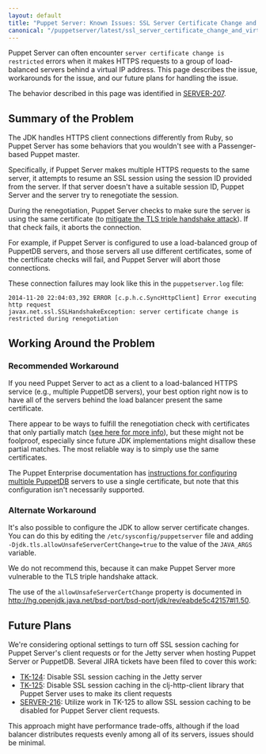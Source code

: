 ```yaml
---
layout: default
title: "Puppet Server: Known Issues: SSL Server Certificate Change and Virtual IP Addresses"
canonical: "/puppetserver/latest/ssl_server_certificate_change_and_virtual_ips.html"
---
```

[pe_db_instructions]: https://docs.puppetlabs.com/pe/latest/release_notes_known_issues.html#puppetdb-behind-a-load-balancer-causes-puppet-server-errors

Puppet Server can often encounter `server certificate change is restricted` errors when it makes HTTPS requests to a group of load-balanced servers behind a virtual IP address. This page describes the issue, workarounds for the issue, and our future plans for handling the issue.

The behavior described in this page was identified in [SERVER-207](https://tickets.puppetlabs.com/browse/SERVER-207).

## Summary of the Problem

The JDK handles HTTPS client connections differently from Ruby, so Puppet Server has some behaviors that you wouldn't see with a Passenger-based Puppet master.

Specifically, if Puppet Server makes multiple HTTPS requests to the same server, it attempts to resume an SSL session using the session ID provided from the server. If that server doesn't have a suitable session ID, Puppet Server and the server try to renegotiate the session.

During the renegotiation, Puppet Server checks to make sure the server is using the same certificate (to [mitigate the TLS triple handshake attack](https://secure-resumption.com)). If that check fails, it aborts the connection.

For example, if Puppet Server is configured to use a load-balanced group of PuppetDB servers, and those servers all use different certificates, some of the certificate checks will fail, and Puppet Server will abort those connections.

These connection failures may look like this in the `puppetserver.log` file:

~~~
2014-11-20 22:04:03,392 ERROR [c.p.h.c.SyncHttpClient] Error executing http request
javax.net.ssl.SSLHandshakeException: server certificate change is restricted during renegotiation
~~~

## Working Around the Problem

### Recommended Workaround

If you need Puppet Server to act as a client to a load-balanced HTTPS service (e.g., multiple PuppetDB servers), your best option right now is to have all of the servers behind the load balancer present the same certificate.

There appear to be ways to fulfill the renegotiation check with certificates that only partially match ([see here for more info](http://hg.openjdk.java.net/bsd-port/bsd-port/jdk/rev/eabde5c42157#l1.186)), but these might not be foolproof, especially since future JDK implementations might disallow these partial matches. The most reliable way is to simply use the same certificates.

The Puppet Enterprise documentation has [instructions for configuring multiple PuppetDB][pe_db_instructions] servers to use a single certificate, but note that this configuration isn't necessarily supported.


### Alternate Workaround

It's also possible to configure the JDK to allow server certificate changes. You can do this by editing the `/etc/sysconfig/puppetserver` file and adding `-Djdk.tls.allowUnsafeServerCertChange=true` to the value of the `JAVA_ARGS` variable.

We do not recommend this, because it can make Puppet Server more vulnerable to the TLS triple handshake attack.

The use of the `allowUnsafeServerCertChange` property is documented in
<http://hg.openjdk.java.net/bsd-port/bsd-port/jdk/rev/eabde5c42157#l1.50>.


## Future Plans

We're considering optional settings to turn off SSL session caching for Puppet Server's client requests or for the Jetty server when hosting Puppet Server or PuppetDB. Several JIRA tickets have been filed to cover this work:

* [TK-124](https://tickets.puppetlabs.com/browse/TK-124): Disable SSL session
  caching in the Jetty server
* [TK-125](https://tickets.puppetlabs.com/browse/TK-125): Disable SSL session
  caching in the clj-http-client library that Puppet Server uses to make its
  client requests
* [SERVER-216](https://tickets.puppetlabs.com/browse/SERVER-216): Utilize work
  in TK-125 to allow SSL session caching to be disabled for Puppet Server client
  requests.

This approach might have performance trade-offs, although if the load balancer distributes requests evenly among all of its servers, issues should be minimal.